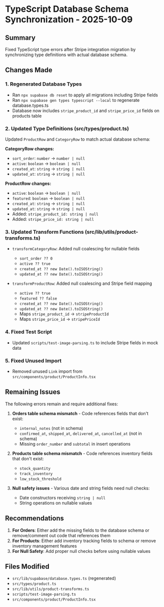 # TypeScript Database Schema Synchronization - 2025-10-09

## Summary
Fixed TypeScript type errors after Stripe integration migration by synchronizing type definitions with actual database schema.

## Changes Made

### 1. Regenerated Database Types
- Ran `npx supabase db reset` to apply all migrations including Stripe fields
- Ran `npx supabase gen types typescript --local` to regenerate database.types.ts
- Database now includes `stripe_product_id` and `stripe_price_id` fields on products table

### 2. Updated Type Definitions (src/types/product.ts)
Updated `ProductRow` and `CategoryRow` to match actual database schema:

**CategoryRow changes:**
- `sort_order`: `number` → `number | null`
- `active`: `boolean` → `boolean | null`
- `created_at`: `string` → `string | null`
- `updated_at`: `string` → `string | null`

**ProductRow changes:**
- `active`: `boolean` → `boolean | null`
- `featured`: `boolean` → `boolean | null`
- `created_at`: `string` → `string | null`
- `updated_at`: `string` → `string | null`
- Added: `stripe_product_id: string | null`
- Added: `stripe_price_id: string | null`

### 3. Updated Transform Functions (src/lib/utils/product-transforms.ts)
- `transformCategoryRow`: Added null coalescing for nullable fields
  - `sort_order ?? 0`
  - `active ?? true`
  - `created_at ?? new Date().toISOString()`
  - `updated_at ?? new Date().toISOString()`

- `transformProductRow`: Added null coalescing and Stripe field mapping
  - `active ?? true`
  - `featured ?? false`
  - `created_at ?? new Date().toISOString()`
  - `updated_at ?? new Date().toISOString()`
  - Maps `stripe_product_id` → `stripeProductId`
  - Maps `stripe_price_id` → `stripePriceId`

### 4. Fixed Test Script
- Updated `scripts/test-image-parsing.ts` to include Stripe fields in mock data

### 5. Fixed Unused Import
- Removed unused `Link` import from `src/components/product/ProductInfo.tsx`

## Remaining Issues
The following errors remain and require additional fixes:

1. **Orders table schema mismatch** - Code references fields that don't exist:
   - `internal_notes` (not in schema)
   - `confirmed_at`, `shipped_at`, `delivered_at`, `cancelled_at` (not in schema)
   - Missing `order_number` and `subtotal` in insert operations

2. **Products table schema mismatch** - Code references inventory fields that don't exist:
   - `stock_quantity`
   - `track_inventory`
   - `low_stock_threshold`

3. **Null safety issues** - Various date and string fields need null checks:
   - Date constructors receiving `string | null`
   - String operations on nullable values

## Recommendations

1. **For Orders**: Either add the missing fields to the database schema or remove/comment out code that references them
2. **For Products**: Either add inventory tracking fields to schema or remove inventory management features
3. **For Null Safety**: Add proper null checks before using nullable values

## Files Modified
- `src/lib/supabase/database.types.ts` (regenerated)
- `src/types/product.ts`
- `src/lib/utils/product-transforms.ts`
- `scripts/test-image-parsing.ts`
- `src/components/product/ProductInfo.tsx`
